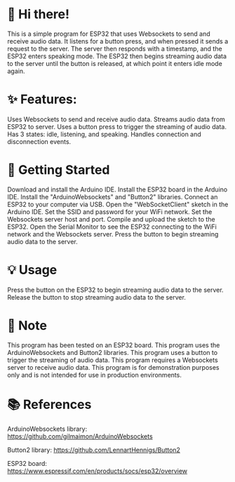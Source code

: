 # 👋 Hi there!

This is a simple program for ESP32 that uses Websockets to send and receive audio data. It listens for a button press, and when pressed it sends a request to the server. The server then responds with a timestamp, and the ESP32 enters speaking mode. The ESP32 then begins streaming audio data to the server until the button is released, at which point it enters idle mode again.

# ✨ Features:

Uses Websockets to send and receive audio data.
Streams audio data from ESP32 to server.
Uses a button press to trigger the streaming of audio data.
Has 3 states: idle, listening, and speaking.
Handles connection and disconnection events.

# 🚀 Getting Started

Download and install the Arduino IDE.
Install the ESP32 board in the Arduino IDE.
Install the "ArduinoWebsockets" and "Button2" libraries.
Connect an ESP32 to your computer via USB.
Open the "WebSocketClient" sketch in the Arduino IDE.
Set the SSID and password for your WiFi network.
Set the Websockets server host and port.
Compile and upload the sketch to the ESP32.
Open the Serial Monitor to see the ESP32 connecting to the WiFi network and the Websockets server.
Press the button to begin streaming audio data to the server.
# 💡 Usage

Press the button on the ESP32 to begin streaming audio data to the server.
Release the button to stop streaming audio data to the server.
# 📝 Note

This program has been tested on an ESP32 board.
This program uses the ArduinoWebsockets and Button2 libraries.
This program uses a button to trigger the streaming of audio data.
This program requires a Websockets server to receive audio data.
This program is for demonstration purposes only and is not intended for use in production environments.
# 📚 References

ArduinoWebsockets library: https://github.com/gilmaimon/ArduinoWebsockets

Button2 library: https://github.com/LennartHennigs/Button2

ESP32 board: https://www.espressif.com/en/products/socs/esp32/overview
